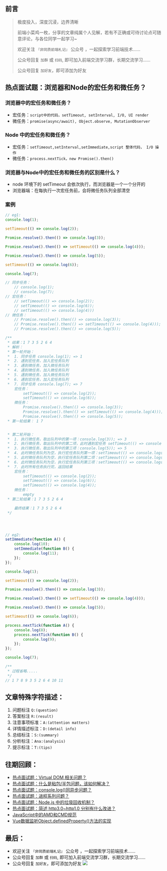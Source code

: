 ## 前言
>  极度投入，深度沉浸，边界清晰
>
>  前端小菜鸡一枚，分享的文章纯属个人见解，若有不正确或可待讨论点可随意评论，与各位同学一起学习~
>
>  欢迎关注 `『非同质前端札记』` 公众号 ，一起探索学习前端技术......
>
>  公众号回复 `加群` 或 `扫码`, 即可加入前端交流学习群，长期交流学习......
>
>  公众号回复 `加好友`，即可添加为好友

## 热点面试题：浏览器和Node的宏任务和微任务？
### 浏览器中的宏任务和微任务？
-   宏任务：`script中的代码，setTimeout, setInterval, I/O, UI render`
-   微任务：`promise(async/await), Object.observe, MutationObserver`

### Node 中的宏任务和微任务？
-   宏任务：`setTimeout,setInterval,setImmediate,script 整体代码， I/O 操作`
-   微任务：`process.nextTick，new Promise().then()`

### 浏览器与Node中的宏任务和微任务的区别是什么？
-   node 环境下的 setTimeout 会依次执行，而浏览器是一个一个分开的
-   浏览器端：在每执行一次宏任务前，会将微任务队列全部清空

### 案例
```js
// eg1:
console.log(1);

setTimeout(() => console.log(2));

Promise.resolve().then(() => console.log(3));

Promise.resolve().then(() => setTimeout(() => console.log(4)));

Promise.resolve().then(() => console.log(5));

setTimeout(() => console.log(6));

console.log(7);

// 同步任务：
    // console.log(1);
    // console.log(7);
// 宏任务：
    // setTimeout(() => console.log(2));
    // setTimeout(() => console.log(6));
    // setTimeout(() => console.log(4)))
// 微任务：
    // Promise.resolve().then(() => console.log(3));
    // Promise.resolve().then(() => setTimeout(() => console.log(4)));
    // Promise.resolve().then(() => console.log(5));

/**
 * 结果：1 7 3 5 2 6 4
 * 解析：
 * 第一轮开始：
 *  1. 同步任务 console.log(1); => 1
 *  2. 遇到宏任务，加入宏任务队列
 *  3. 遇到微任务，加入微任务队列
 *  4. 遇到微任务，加入微任务队列
 *  5. 遇到微任务，加入微任务队列
 *  6. 遇到宏任务，加入宏任务队列
 *  7. 同步任务 console.log(7); => 7
    宏任务：
        setTimeout(() => console.log(2));
        setTimeout(() => console.log(6));
    微任务：
        Promise.resolve().then(() => console.log(3));
        Promise.resolve().then(() => setTimeout(() => console.log(4)));
        Promise.resolve().then(() => console.log(5));
 * 第一轮结果： 1 7


 * 第二轮开始：
 *  1. 执行微任务，取出队列中的第一项：console.log(3)); => 3
 *  2. 执行微任务，取出队列中的第二项，此时遇到宏任务 setTimeout(() => console.log(4)) 加入到宏任务队列
 *  3. 执行微任务，取出队列中的第三项：console.log(5)); => 5
 *  4. 此时微任务队列为空，执行宏任务队列第一项：setTimeout(() => console.log(2)); => 2
 *  5. 此时微任务队列为空，执行宏任务队列第二项：setTimeout(() => console.log(6)); => 6
 *  6. 此时微任务队列为空，执行宏任务队列第三项：setTimeout(() => console.log(4)); => 4
 *  7. 此时所有任务执行完，返回结果
    宏任务：
        setTimeout(() => console.log(2));
        setTimeout(() => console.log(6));
        setTimeout(() => console.log(4));
    微任务：
        empty
 * 第二轮结果：1 7 3 5 2 6 4

    最终结果：1 7 3 5 2 6 4
 */




// eg2:
setImmediate(function A() {
    console.log(10);
    setImmediate(function B() {
        console.log(11);
    });
});

console.log(1);

setTimeout(() => console.log(2));

Promise.resolve().then(() => console.log(3));

Promise.resolve().then(() => setTimeout(() => console.log(4)));

Promise.resolve().then(() => console.log(5));

setTimeout(() => console.log(6));

process.nextTick(function A() {
    console.log(8);
    process.nextTick(function B() {
        console.log(9);
    });
});

console.log(7);

/**
 * 过程省略.....
 */
// 1 7 8 9 3 5 2 6 4 10 11
```

## 文章特殊字符描述：
1. 问题标注 `Q:(question)`
2. 答案标注 `R:(result)`
3. 注意事项标准：`A:(attention matters)`
4. 详情描述标注：`D:(detail info)`
5. 总结标注：`S:(summary)`
6. 分析标注：`Ana:(analysis)`
7. 提示标注：`T:(tips)`

## 往期回顾：
-   [热点面试题：Virtual DOM 相关问题？](https://mp.weixin.qq.com/s/s3BBhTH9g2OrtOpyJ4tzbQ)
-   [热点面试题：什么是粘包/半包问题，该如何解决？](https://mp.weixin.qq.com/s/SORAN1c0_Pntajvjl-jK4g)
-   [热点面试题：console.log()同异步问题？](https://mp.weixin.qq.com/s/9ewYuCazPaZhDHwrfIWxTQ)
-   [热点面试题：进程系列问题？](https://mp.weixin.qq.com/s/J5ayE5XJElBFzn38qo7ytQ)
-   [热点面试题：Node.js 中的垃圾回收机制？](https://mp.weixin.qq.com/s/Guku1ARej2ZHwnrbXxmJJA)
-   [热点面试题：简述 http3.0~http1.0 分别有什么改进？](https://mp.weixin.qq.com/s/LkOWiDj5O68T85-577_UPA)
-   [JavaScript中的AMD和CMD规范](https://mp.weixin.qq.com/s/LkOWiDj5O68T85-577_UPA)
-   [Vue数据监听Object.definedProperty()方法的实现](https://mp.weixin.qq.com/s/1inW5dSZv26eJTC39REMdg)

## 最后：
-   欢迎关注 `『非同质前端札记』` 公众号 ，一起探索学习前端技术......
-   公众号回复 `加群` 或 `扫码`, 即可加入前端交流学习群，长期交流学习......
-   公众号回复 `加好友`，即可添加为好友
![](https://soo.run/13bdt)
